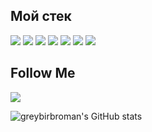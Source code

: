 ## Мой стек 

<img src="https://img.shields.io/badge/html-F5F5F5?style=for-the-badge&logo=html5&logoColor=ЦВЕТ ЛОГОТИПА"/> <img src="https://img.shields.io/badge/css-F5F5F5?style=for-the-badge&logo=css3&logoColor=0000FF"/> <img src="https://img.shields.io/badge/JavaScript-F5F5F5?style=for-the-badge&logo=JavaScript&logoColor=#F7DF1E"/> <img src="https://img.shields.io/badge/React-F5F5F5?style=for-the-badge&logo=React&logoColor=#61DAFB"/> <img src="https://img.shields.io/badge/Node.js-F5F5F5?style=for-the-badge&logo=Node.js&logoColor=#339933"/> <img src="https://img.shields.io/badge/Webpack-F5F5F5?style=for-the-badge&logo=Webpack&logoColor=#8DD6F9"/> <img src="https://img.shields.io/badge/git-F5F5F5?style=for-the-badge&logo=Git&logoColor=#F05032"/>

## Follow Me

[<img src="https://img.shields.io/badge/telegram-F5F5F5?style=for-the-badge&logo=telegram&logoColor=#26A5E4" target="_blank"/>](https://t.me/romfedorov)

![greybirbroman's GitHub stats](https://github-readme-stats.vercel.app/api?username=greybirbroman&theme=swift&show_icons=true&hide=stars,contribs)





